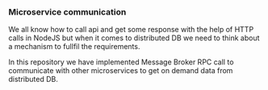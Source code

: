 ### Microservice communication 
We all know how to call api and get some response with the help of HTTP calls in NodeJS but when it comes to distributed DB we need to think about a mechanism to fullfil the requirements.

In this repository we have implemented Message Broker RPC call to communicate with other microservices to get on demand data from distributed DB.
